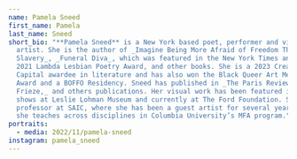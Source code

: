 ```yaml
---
name: Pamela Sneed
first_name: Pamela
last_name: Sneed
short_bio: "**Pamela Sneed** is a New York based poet, performer and visual
  artist. She is the author of _Imagine Being More Afraid of Freedom Than
  Slavery_, _Funeral Diva_, which was featured in the New York Times and won the
  2021 Lambda Lesbian Poetry Award, and other books. She is a 2023 Creative
  Capital awardee in literature and has also won the Black Queer Art Mentorship
  Award and a BOFFO Residency. Sneed has published in _The Paris Review,
  Frieze,_ and others publications. Her visual work has been featured in group
  shows at Leslie Lohman Museum and currently at The Ford Foundation. She is a
  professor at SAIC, where she has been a guest artist for several years, and
  she teaches across disciplines in Columbia University’s MFA program."
portraits:
  - media: 2022/11/pamela-sneed
instagram: pamela_sneed
---
```

